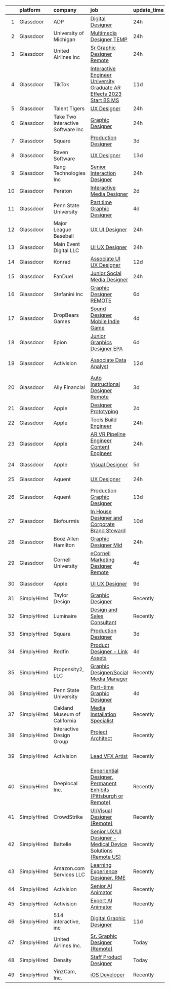 

|    | platform    | company                            | job                                                                                                                                                                                                                                                                                                                                                                                                                                                                                                                                                                                                                                                                                                                                                                                                                                                                                                                                                                                                                                                                                                                                                                                                                                                                                                                                                                                          | update_time   | location            |
|---:|:------------|:-----------------------------------|:---------------------------------------------------------------------------------------------------------------------------------------------------------------------------------------------------------------------------------------------------------------------------------------------------------------------------------------------------------------------------------------------------------------------------------------------------------------------------------------------------------------------------------------------------------------------------------------------------------------------------------------------------------------------------------------------------------------------------------------------------------------------------------------------------------------------------------------------------------------------------------------------------------------------------------------------------------------------------------------------------------------------------------------------------------------------------------------------------------------------------------------------------------------------------------------------------------------------------------------------------------------------------------------------------------------------------------------------------------------------------------------------|:--------------|:--------------------|
|  1 | Glassdoor   | ADP                                | [Digital Designer](https://www.glassdoor.com/partner/jobListing.htm?pos=101&ao=1110586&s=58&guid=000001837dce0c1da26a462cc1872268&src=GD_JOB_AD&t=SR&vt=w&cs=1_b90c384c&cb=1664262999639&jobListingId=1008164340363&cpc=18C9CE28155C17C5&jrtk=3-0-1gduss37ajijg801-1gduss37pg2d0800-c542f06ba7890b05--6NYlbfkN0BdBocYeX87Z3tbYO-a3tIUonBsExDdYt9uQcyNDOozXnkVd5hTI060SA16-7J-1U4gNasfzzHj8hTaHnKznjAGMTX4Bdeb4IH7DTYtpNsyEUSDcdm_rTQNTAm_mZp-MClucgbxwKAIzmHHrzlzVa-8WjdAajspBU1vwU9xeGHz4IZHth63GocuXzFn31Jjsj-KQ5W9IQwRteRRLLz2vY3GPFQwoD7XVh0SAkCktaYxSxMO4_yC9fSOB5mlYqlFFZ3hh-rZbA6Buks_AKeCd0633tT-yre7WqWNS-SDgjt9QnXuaBtqTpMKrUMssyEt878qjwbLfM5njwapQvtmti-sDXsdugQFway61kQSh3fdcD3M742kNk3x01bCGwp4BBLwedkHbsS62KlhH5V5JleMvivYoLf6pWbQT-LO-BdBRFK6I1iKlpE08gF7mnxsZZ6EtuBHSG3e4u1IdcT6QhgQcV3lRB6q7lxibSO3ChujnUY2JwtuykKv5ovP4PBcEq1lx2QYDpkyFJhFYT1sDi59-Gkwch0VZnvJ9SUfymleBwI7wpZUb3A96H-fopXqI64%3D)                                                                                                                                                                                                                                                                                                                                                                                                                                                                         | 24h           | Roseland, NJ        |
|  2 | Glassdoor   | University of Michigan             | [Multimedia Designer  TEMP ](https://www.glassdoor.com/partner/jobListing.htm?pos=125&ao=1136043&s=58&guid=000001837dce0c1da26a462cc1872268&src=GD_JOB_AD&t=SR&vt=w&cs=1_df6c7023&cb=1664262999642&jobListingId=1008163524167&jrtk=3-0-1gduss37ajijg801-1gduss37pg2d0800-04413fa56ef274ba-)                                                                                                                                                                                                                                                                                                                                                                                                                                                                                                                                                                                                                                                                                                                                                                                                                                                                                                                                                                                                                                                                                                  | 24h           | Ann Arbor, MI       |
|  3 | Glassdoor   | United Airlines Inc                | [Sr  Graphic Designer  Remote ](https://www.glassdoor.com/partner/jobListing.htm?pos=112&ao=1136043&s=58&guid=000001837dce0c1da26a462cc1872268&src=GD_JOB_AD&t=SR&vt=w&ea=1&cs=1_7649e545&cb=1664262999640&jobListingId=1008162736568&jrtk=3-0-1gduss37ajijg801-1gduss37pg2d0800-5df1d5e8a8664c62-)                                                                                                                                                                                                                                                                                                                                                                                                                                                                                                                                                                                                                                                                                                                                                                                                                                                                                                                                                                                                                                                                                          | 24h           | Laredo, TX          |
|  4 | Glassdoor   | TikTok                             | [Interactive Engineer  University Graduate  AR Effects   2023 Start  BS MS ](https://www.glassdoor.com/partner/jobListing.htm?pos=128&ao=1136043&s=58&guid=000001837dce0c1da26a462cc1872268&src=GD_JOB_AD&t=SR&vt=w&cs=1_988fb2e7&cb=1664262999642&jobListingId=1008142308755&jrtk=3-0-1gduss37ajijg801-1gduss37pg2d0800-757d300693679aab-)                                                                                                                                                                                                                                                                                                                                                                                                                                                                                                                                                                                                                                                                                                                                                                                                                                                                                                                                                                                                                                                  | 11d           | Los Angeles, CA     |
|  5 | Glassdoor   | Talent Tigers                      | [UX Designer](https://www.glassdoor.com/partner/jobListing.htm?pos=111&ao=1136043&s=58&guid=000001837dce0c1da26a462cc1872268&src=GD_JOB_AD&t=SR&vt=w&ea=1&cs=1_3b61e9cc&cb=1664262999640&jobListingId=1008162802827&jrtk=3-0-1gduss37ajijg801-1gduss37pg2d0800-1397f1f4ee684fd8-)                                                                                                                                                                                                                                                                                                                                                                                                                                                                                                                                                                                                                                                                                                                                                                                                                                                                                                                                                                                                                                                                                                            | 24h           | Remote              |
|  6 | Glassdoor   | Take Two Interactive Software  Inc | [Graphic Designer](https://www.glassdoor.com/partner/jobListing.htm?pos=126&ao=1136043&s=58&guid=000001837dce0c1da26a462cc1872268&src=GD_JOB_AD&t=SR&vt=w&cs=1_b414b15c&cb=1664262999642&jobListingId=1008163381113&jrtk=3-0-1gduss37ajijg801-1gduss37pg2d0800-2bd8f277483cd3ea-)                                                                                                                                                                                                                                                                                                                                                                                                                                                                                                                                                                                                                                                                                                                                                                                                                                                                                                                                                                                                                                                                                                            | 24h           | New York, NY        |
|  7 | Glassdoor   | Square                             | [Production Designer](https://www.glassdoor.com/partner/jobListing.htm?pos=113&ao=1136043&s=58&guid=000001837dce0c1da26a462cc1872268&src=GD_JOB_AD&t=SR&vt=w&ea=1&cs=1_5f21d251&cb=1664262999641&jobListingId=1008158339016&jrtk=3-0-1gduss37ajijg801-1gduss37pg2d0800-50cbdabe5291db5a-)                                                                                                                                                                                                                                                                                                                                                                                                                                                                                                                                                                                                                                                                                                                                                                                                                                                                                                                                                                                                                                                                                                    | 3d            | Remote              |
|  8 | Glassdoor   | Raven Software                     | [UX Designer](https://www.glassdoor.com/partner/jobListing.htm?pos=123&ao=1136043&s=58&guid=000001837dce0c1da26a462cc1872268&src=GD_JOB_AD&t=SR&vt=w&cs=1_76664d7b&cb=1664262999641&jobListingId=1008137074725&jrtk=3-0-1gduss37ajijg801-1gduss37pg2d0800-b387ceb56618ceef-)                                                                                                                                                                                                                                                                                                                                                                                                                                                                                                                                                                                                                                                                                                                                                                                                                                                                                                                                                                                                                                                                                                                 | 13d           | Middleton, WI       |
|  9 | Glassdoor   | Rang Technologies Inc              | [Senior Interaction Designer](https://www.glassdoor.com/partner/jobListing.htm?pos=107&ao=1110586&s=58&guid=000001837dce0c1da26a462cc1872268&src=GD_JOB_AD&t=SR&vt=w&ea=1&cs=1_414a0d7e&cb=1664262999640&jobListingId=1008163492758&cpc=2CAED5C921A5F994&jrtk=3-0-1gduss37ajijg801-1gduss37pg2d0800-1b6901d8ad1cce44--6NYlbfkN0ANV6vhv13HdQGNXQnorD6kniinpLUGmY2Ci--_WsrHuYRektBkEoQSirJE96eI4WVW4T9iK4ca2GDQtFkR0ePxz_GlE5HVBmk809WstkNvXn1be5iHN-GPmol_kVoXVECxIpfxYRRqWrhL_JVOYOiCxve-26pPgXO1JKHfSbEUYNg5eUAqHwcPR916gsksAcygKitxYlWQ1fdb-eFMbgtwfzYqenjhLqB8FllAatWMJvb9Sju3bGilLUVKcvRmBIDOmVbRDb363wibJ2awQoqC2LH__zDckoo__V8chdZxU7HFO63IF6bQB70XYdLvVh9-H3xr6b1arWABh8emErbhnjN_4iVl55AQhpnW-Cuq-3bMrPoykrXUPmbdwf4TeC8xS2RyYgrMqOu7s3NqLns6t7TUheb8cgVLFZ7iwWpR6MKtOckH0vI9sDiy9TnhN2VZm-KUaBQknzNujU0Xj4CMrqc5W5JioNklhM_GFay2wfcXxHdNoRJFKIw2WHgmZn1xYK_j0HD22n2eSv9AJnqI)                                                                                                                                                                                                                                                                                                                                                                                                                                                                                                       | 24h           | Remote              |
| 10 | Glassdoor   | Peraton                            | [Interactive Media Designer](https://www.glassdoor.com/partner/jobListing.htm?pos=116&ao=1136043&s=58&guid=000001837dce0c1da26a462cc1872268&src=GD_JOB_AD&t=SR&vt=w&cs=1_b2273b22&cb=1664262999641&jobListingId=1008159712737&jrtk=3-0-1gduss37ajijg801-1gduss37pg2d0800-255c3665bd0a9040-)                                                                                                                                                                                                                                                                                                                                                                                                                                                                                                                                                                                                                                                                                                                                                                                                                                                                                                                                                                                                                                                                                                  | 2d            | McLean, VA          |
| 11 | Glassdoor   | Penn State University              | [Part time Graphic Designer](https://www.glassdoor.com/partner/jobListing.htm?pos=117&ao=1136043&s=58&guid=000001837dce0c1da26a462cc1872268&src=GD_JOB_AD&t=SR&vt=w&cs=1_301fd6cd&cb=1664262999641&jobListingId=1008157287782&jrtk=3-0-1gduss37ajijg801-1gduss37pg2d0800-f06325cea9852d1e-)                                                                                                                                                                                                                                                                                                                                                                                                                                                                                                                                                                                                                                                                                                                                                                                                                                                                                                                                                                                                                                                                                                  | 4d            | University Park, PA |
| 12 | Glassdoor   | Major League Baseball              | [UX UI Designer](https://www.glassdoor.com/partner/jobListing.htm?pos=129&ao=1136043&s=58&guid=000001837dce0c1da26a462cc1872268&src=GD_JOB_AD&t=SR&vt=w&ea=1&cs=1_a3f738ce&cb=1664262999642&jobListingId=1008164063105&jrtk=3-0-1gduss37ajijg801-1gduss37pg2d0800-e16fcf4d2e319b2c-)                                                                                                                                                                                                                                                                                                                                                                                                                                                                                                                                                                                                                                                                                                                                                                                                                                                                                                                                                                                                                                                                                                         | 24h           | New York, NY        |
| 13 | Glassdoor   | Main Event Digital  LLC            | [UI UX Designer](https://www.glassdoor.com/partner/jobListing.htm?pos=114&ao=1136043&s=58&guid=000001837dce0c1da26a462cc1872268&src=GD_JOB_AD&t=SR&vt=w&ea=1&cs=1_a0338512&cb=1664262999641&jobListingId=1008163083776&jrtk=3-0-1gduss37ajijg801-1gduss37pg2d0800-61a2aedad55f6b75-)                                                                                                                                                                                                                                                                                                                                                                                                                                                                                                                                                                                                                                                                                                                                                                                                                                                                                                                                                                                                                                                                                                         | 24h           | Remote              |
| 14 | Glassdoor   | Konrad                             | [Associate UI UX Designer](https://www.glassdoor.com/partner/jobListing.htm?pos=122&ao=1136043&s=58&guid=000001837dce0c1da26a462cc1872268&src=GD_JOB_AD&t=SR&vt=w&cs=1_5eb3d47d&cb=1664262999641&jobListingId=1008139891861&jrtk=3-0-1gduss37ajijg801-1gduss37pg2d0800-56820b5fcda29d86-)                                                                                                                                                                                                                                                                                                                                                                                                                                                                                                                                                                                                                                                                                                                                                                                                                                                                                                                                                                                                                                                                                                    | 12d           | New York, NY        |
| 15 | Glassdoor   | FanDuel                            | [Junior Social Media Designer](https://www.glassdoor.com/partner/jobListing.htm?pos=110&ao=1136043&s=58&guid=000001837dce0c1da26a462cc1872268&src=GD_JOB_AD&t=SR&vt=w&ea=1&cs=1_0f2c94d9&cb=1664262999640&jobListingId=1008163379437&jrtk=3-0-1gduss37ajijg801-1gduss37pg2d0800-29fe9865ee9d28d6-)                                                                                                                                                                                                                                                                                                                                                                                                                                                                                                                                                                                                                                                                                                                                                                                                                                                                                                                                                                                                                                                                                           | 24h           | New York, NY        |
| 16 | Glassdoor   | Stefanini  Inc                     | [Graphic Designer  REMOTE ](https://www.glassdoor.com/partner/jobListing.htm?pos=121&ao=1136043&s=58&guid=000001837dce0c1da26a462cc1872268&src=GD_JOB_AD&t=SR&vt=w&ea=1&cs=1_da901b9c&cb=1664262999641&jobListingId=1008152295034&jrtk=3-0-1gduss37ajijg801-1gduss37pg2d0800-0fa839a30fb3b975-)                                                                                                                                                                                                                                                                                                                                                                                                                                                                                                                                                                                                                                                                                                                                                                                                                                                                                                                                                                                                                                                                                              | 6d            | New York, NY        |
| 17 | Glassdoor   | DropBears Games                    | [Sound Designer  Mobile Indie Game ](https://www.glassdoor.com/partner/jobListing.htm?pos=104&ao=1110586&s=58&guid=000001837dce0c1da26a462cc1872268&src=GD_JOB_AD&t=SR&vt=w&ea=1&cs=1_19ff27b9&cb=1664262999640&jobListingId=1008156551199&cpc=9C2286EA3771AAF6&jrtk=3-0-1gduss37ajijg801-1gduss37pg2d0800-e000485cd2db04a3--6NYlbfkN0BTy4Vq3kUv-8E8fBOrhZt-7WJQYqv7u2ur6JnxlE7nq_aQtV-qQ9P-F7lfPTExQCKIpCDlC4Am6tHb_XRGt3gN7hT3WEgRAVy-FWbT6GMcuzzJyiehWziTD0BOpU5s7cYKhcVCjcXptGenQlmHgNO3sYwXqL00uzQ3FsSP0D0dv4eATvGQvuKlxq8S9MCSY2bBXhlW70LqsaE9CHB0mkveZVOVIpaQpY_n37PrWb2H2nlhEd3STF-WQeQ8Hiqzp0XIsAqNTCfoe9fw5tFxU5tzYkw5UFcos5Tf9C0P-CRZ54__BZL60aW9r38dckCsLpbPFvJVHwRRUefPzOoFRf4iRP-KQXFhW5b5EHKSqEILcBR3cplZNl4lGiB3pXk7hdf_1kwz2SOfaS57TSp2iqfHvfB0B0bDvOq_diSByLitcXEWd0yu3XkTwQqS4spoemHiu435p1tJaF0GawoCeG7A_vkZ6p7A_-kfNXWgRY7ssfVmN4AjERMAKD2zVX-QIngcI4gY_y2JE_rZN0aYh38R)                                                                                                                                                                                                                                                                                                                                                                                                                                                                                                | 4d            | Remote              |
| 18 | Glassdoor   | Epion                              | [Junior Graphics Designer   EPA](https://www.glassdoor.com/partner/jobListing.htm?pos=118&ao=1136043&s=58&guid=000001837dce0c1da26a462cc1872268&src=GD_JOB_AD&t=SR&vt=w&ea=1&cs=1_3e7491f9&cb=1664262999641&jobListingId=1008151556127&jrtk=3-0-1gduss37ajijg801-1gduss37pg2d0800-514c94be094b6f47-)                                                                                                                                                                                                                                                                                                                                                                                                                                                                                                                                                                                                                                                                                                                                                                                                                                                                                                                                                                                                                                                                                         | 6d            | Remote              |
| 19 | Glassdoor   | Activision                         | [Associate Data Analyst](https://www.glassdoor.com/partner/jobListing.htm?pos=127&ao=1136043&s=58&guid=000001837dce0c1da26a462cc1872268&src=GD_JOB_AD&t=SR&vt=w&cs=1_2e59c6ae&cb=1664262999642&jobListingId=1008139485165&jrtk=3-0-1gduss37ajijg801-1gduss37pg2d0800-de306e4ea7366474-)                                                                                                                                                                                                                                                                                                                                                                                                                                                                                                                                                                                                                                                                                                                                                                                                                                                                                                                                                                                                                                                                                                      | 12d           | Santa Monica, CA    |
| 20 | Glassdoor   | Ally Financial                     | [Auto Instructional Designer Remote](https://www.glassdoor.com/partner/jobListing.htm?pos=105&ao=1110586&s=58&guid=000001837dce0c1da26a462cc1872268&src=GD_JOB_AD&t=SR&vt=w&cs=1_916b9cc2&cb=1664262999640&jobListingId=1008158638901&cpc=654405A9B1E0A9F5&jrtk=3-0-1gduss37ajijg801-1gduss37pg2d0800-33e51e7e2cbaa730--6NYlbfkN0DJ5QQ_XkAtnGD7OtNJBPWnMWX0-0yeBIg3SyIy7sPtwbzsSHHn3ObDFBkKUa5OGl-TDVPo0ynqP8ws-T-rSpycedfEnMU6NSiNsNov-R2753I1OF6CzG9D8QGSDkXHjaB1QKYwXU2wOp4G7NvKBvmOC7aJzKhOjK7ljvY6E1OH-wAm-OIqDT3EJNu0ewwitDDfs1zImtAA_42nMEzeGGkqdYvOI3BMGd3t1tLF3OcZpyPVVreS7sGo3ZFoCBRfwCKh6psgc7wNt3eNwzGJ4KxYcf-tfHgqUeBmu5WcA6RFybQUsxz306PNgStN42JGTRqtnl1QS2ysFomjmNbpv_F5Q8Kwvj9P0xqgkvkx5k5Ls9Me84tX46VAm5zEbwXoRIkvd85-HN1pAXq2eHBBmWS200uzaHlbSAdPFZhdAefg0t6skHctm6OgBxXqjpDll4MFyGYZQNhpo-SM7h7SlHoiFZi6ed-1VekpphrIEeiV8K8TBbQb0x8M_-HLCcH5UIgKx4i28v6zAw%3D%3D)                                                                                                                                                                                                                                                                                                                                                                                                                                                                                                         | 3d            | Detroit, MI         |
| 21 | Glassdoor   | Apple                              | [Designer  Prototyping](https://www.glassdoor.com/partner/jobListing.htm?pos=120&ao=1136043&s=58&guid=000001837dce0c1da26a462cc1872268&src=GD_JOB_AD&t=SR&vt=w&cs=1_1e8e42fd&cb=1664262999641&jobListingId=1008159685726&jrtk=3-0-1gduss37ajijg801-1gduss37pg2d0800-2e05b0832793f665-)                                                                                                                                                                                                                                                                                                                                                                                                                                                                                                                                                                                                                                                                                                                                                                                                                                                                                                                                                                                                                                                                                                       | 2d            | Cupertino, CA       |
| 22 | Glassdoor   | Apple                              | [Tools Build Engineer](https://www.glassdoor.com/partner/jobListing.htm?pos=130&ao=1136043&s=58&guid=000001837dce0c1da26a462cc1872268&src=GD_JOB_AD&t=SR&vt=w&cs=1_be9ec86e&cb=1664262999642&jobListingId=1008164340973&jrtk=3-0-1gduss37ajijg801-1gduss37pg2d0800-eefc3bf3b100f1a2-)                                                                                                                                                                                                                                                                                                                                                                                                                                                                                                                                                                                                                                                                                                                                                                                                                                                                                                                                                                                                                                                                                                        | 24h           | Boulder, CO         |
| 23 | Glassdoor   | Apple                              | [AR VR Pipeline Engineer   Content Engineer](https://www.glassdoor.com/partner/jobListing.htm?pos=103&ao=1110586&s=58&guid=000001837dce0c1da26a462cc1872268&src=GD_JOB_AD&t=SR&vt=w&cs=1_e3fa393a&cb=1664262999639&jobListingId=1008162438697&cpc=654405A9B1E0A9F5&jrtk=3-0-1gduss37ajijg801-1gduss37pg2d0800-bd23f3e2fc9f6533--6NYlbfkN0BvKrLyj5gPmtZO9T8euul8TCxuuKNOtzRJOomxnwSEodTz2Bc-sPZl29JElYHfcoQJQ0YtSd_q0m2zqTAQiHD2lU1pwl7BtIPhJfPTI7dpkRrSW30uMMGYTKZ_YN7waluZ3fZAP-HN7N_F5hYGC4jMR09lfyKYpeJbgCPU_yXYcf7CEHZ_e0RaabMaH1gS_TYdo5bkzjhZZ4yjmHeMqIjT0etqNluIvOIFKd1zT07zzD13hgTPixWr-j0rN6lLt9_c4SZZGd71St_NUHkdLQBTqxe2L3CWU87uwoDcnx8rgRWBFPVHQJ7nsBb3Ltd5Vqil1DfL5ZMFulqSfm8PDKS3xrnjF9A3DwgNjt3ZCvZICYqjmhr1y7PjFZwdDCFYn5lSJ9vwnjpD5akBItgsyL2AA5O5agCKj4NC05fPrMvgEimBOTMkC-va3vrFBKnEuEd5NkihhaR3Rc7Aq7xKjlFcJbXLPOwEDk_w7vpbFXn22lsMA4lq7ZhO_ATC4iqb0ZAS2R9f41tpZL6UoJ2s4W2wUmlf5kqpPpaC7W_IOvrbimyhho4HrsfGkYWwzw6apekrwmMIHgbXP70HZ1wsaOZi6sGD0phkYQ9K-stXGXy0k1AE7SyZI87dUVtM04r6smE3GO9QxBpUPBW1g326-k10_Byq-mmMBypI6c3Yb-awj1nO2lPeM8vBeeegYInsVQ41gf8zaEVJ2Sxt3sbJwr_3mcsWjlozlHmINxb9NFXdFACQfBwtL-i7Z6JqTecLyWiRoc8rXjrDmQmY6j6nkMSnJJrFFNnR7uYnWX4T5cpR-m0EAH4Aytlh8oFOHvk2_xUUSkkS1A4-6KuAG7OtR7rQf3iaVrkbsTKChJB0WNlIXImDqeiqxHxTQxKYJuQBaGijFhmcaIfOspD_Da4JRpwfrLUujArFQhiDgpB5WFP6ZVcmfK1vayH5CEiR5LoqVrLLsxxFDu3bztRoBxbQuTsDyU37JRYh2MUSmJ5mv2Owiw%3D%3D) | 24h           | Culver City, CA     |
| 24 | Glassdoor   | Apple                              | [Visual Designer](https://www.glassdoor.com/partner/jobListing.htm?pos=119&ao=1136043&s=58&guid=000001837dce0c1da26a462cc1872268&src=GD_JOB_AD&t=SR&vt=w&cs=1_c9bc1f9d&cb=1664262999641&jobListingId=1008155289329&jrtk=3-0-1gduss37ajijg801-1gduss37pg2d0800-b22b9e4cdc43dd82-)                                                                                                                                                                                                                                                                                                                                                                                                                                                                                                                                                                                                                                                                                                                                                                                                                                                                                                                                                                                                                                                                                                             | 5d            | Cupertino, CA       |
| 25 | Glassdoor   | Aquent                             | [UX Designer](https://www.glassdoor.com/partner/jobListing.htm?pos=108&ao=1110586&s=58&guid=000001837dce0c1da26a462cc1872268&src=GD_JOB_AD&t=SR&vt=w&cs=1_29dcc7fc&cb=1664262999640&jobListingId=1008163018277&cpc=FB7E4A1762AE5BEC&jrtk=3-0-1gduss37ajijg801-1gduss37pg2d0800-9210f1dfa3a7c48a--6NYlbfkN0DMrcEu7yrtATojKJA7cEzGQ3FdRGWLh0CZQInL4ECGI9gD0Wolx9R2v-Aex0-GK055UrEmb2H5lXZWkYY7LvZv6IuOVmj-kFQOttshGGa48FSWCDuSHzfQs-a89_tzE9LCUIurIZIjHOmHmksIIlIe-6J-vi4Lub00gk2SEu2ZXZSWE178CXwpuewrGSIdFSF28lXw_-IQkZiX1un22F2v7c8YFuhzyYTS1dg6S8Xs4_tdJy1xogNTdm5UeqqZLTW8XoxQ6e_uF_FGpbgqbD7SrHAv4JvQrNL6RALRsWMU1xU_zEwV_XoD7XFTejCsHjMebAbkH3-xN1055IIm-s0eM6VPfDJdqQTnEZJx2-sKBiFyv-EQ_GExKTHQfTK6jp5dWRWAxkF_MWNEBujezq02ouwKUG541c2zDtm14cB2zMyIB3fZut2SQEw1NgrYx0lXBXPQehrcbH4wSNDro0xP)                                                                                                                                                                                                                                                                                                                                                                                                                                                                                                                                                                                            | 24h           | Palo Alto, CA       |
| 26 | Glassdoor   | Aquent                             | [Production Graphic Designer](https://www.glassdoor.com/partner/jobListing.htm?pos=109&ao=1110586&s=58&guid=000001837dce0c1da26a462cc1872268&src=GD_JOB_AD&t=SR&vt=w&cs=1_d389b306&cb=1664262999640&jobListingId=1008137701808&jrtk=3-0-1gduss37ajijg801-1gduss37pg2d0800-c34331ef8f6e35d5--6NYlbfkN0DMrcEu7yrtATojKJA7cEzGQ3FdRGWLh0CZQInL4ECGI9gD0Wolx9R2EDT7B77c2cSYJ3gyJkohsuP2ZThPOhKTHR1BalkF0phbfTJvBrFfKOKdRDZMAVccIvHs6vW44ugufbuxLNMOKcFMeeTkrAkwbVhdEVAgD4056z4OKnOUAifkaCm9xD-foSnPrysB33yDS3H3uJV3Hfshi-PU9La-yDCPG70yxViS2LM7bwhUCWn7hq5_XAW4aHcTnkUg92qwXAnS7KcO_zJECB7Y31o5DulNMmypRoQkaoPxGQDAq2zCl0bM5zq_3JGr_Flv7698t69GB1rOJEcvONJtQz8jSVlz0OdCe5pxPbuSo4h1-beJfTNANT29chRRkv-oz4mY9QJbsqlfQ_a5Wc1EVpeKYlbYAf4q1WV6yUzUi14DNZ2GpXSKwC1aIic1IpHcSUh--d3OcIgR2TEolF2BRp5E)                                                                                                                                                                                                                                                                                                                                                                                                                                                                                                                                                                                                 | 13d           | Remote              |
| 27 | Glassdoor   | Biofourmis                         | [In House Designer and Corporate Brand Steward](https://www.glassdoor.com/partner/jobListing.htm?pos=115&ao=1136043&s=58&guid=000001837dce0c1da26a462cc1872268&src=GD_JOB_AD&t=SR&vt=w&ea=1&cs=1_5117d640&cb=1664262999641&jobListingId=1008145224436&jrtk=3-0-1gduss37ajijg801-1gduss37pg2d0800-2e476ff989e9cac6-)                                                                                                                                                                                                                                                                                                                                                                                                                                                                                                                                                                                                                                                                                                                                                                                                                                                                                                                                                                                                                                                                          | 10d           | Boston, MA          |
| 28 | Glassdoor   | Booz Allen Hamilton                | [Graphic Designer  Mid](https://www.glassdoor.com/partner/jobListing.htm?pos=102&ao=1110586&s=58&guid=000001837dce0c1da26a462cc1872268&src=GD_JOB_AD&t=SR&vt=w&cs=1_394b3353&cb=1664262999639&jobListingId=1008163339224&cpc=45DC3EB807283E85&jrtk=3-0-1gduss37ajijg801-1gduss37pg2d0800-b809a228f7fa5004--6NYlbfkN0CaLaeO0W0aSDE10oNno4SsRl14ssiVXEJb5QYZji-zar5Yl-tvFfpLfvooI0429cl7-pnzzg3jJyM4YlWQRAwW98XeC5PbuNxro4EUdPH9gg6Nfvt87kAPg5Jt0X4zJvobvDqlRMZgVvjg7ef4eQ2dTS2RE_aXWRSey-NbULvfH-Gt2L0DpP-4IhDV-IgtlMABWzAT2NgExYoACyr6Lprz65NWyYhrppo0fyjf-_K6R3kePU1yvsZK7VvV7rxsSAcKCI60asomd7ZNvJyXYmb03pCwVUxYnE-7dm6f781j739zItjK-sV6ijEN_y_b-Gn242dJtaL39d-lYAw5SXAWtNae40ExPiUEYkf0abntO4-AnIGJYbpbJchP5XW0MDdVyiaF2rsFkPIApWcEV7tmPZebu9k-zPuvD6ru5ZJOio-0CzvuL9AtWoPMLn7V4eQuKgiRA4brTcG23FpZR_vRGfpkvdGCLkC8PDSK61sZdOnDbeVeFPS0SMSUphT0VnsyQaqdiUAjs4hU_hx9EqqSggXE_mgnBfFTnqli-Y1Q05N9z5CeYPy5LbchwKCYwOU%3D)                                                                                                                                                                                                                                                                                                                                                                                                                                                                    | 24h           | McLean, VA          |
| 29 | Glassdoor   | Cornell University                 | [eCornell Marketing Designer  Remote ](https://www.glassdoor.com/partner/jobListing.htm?pos=124&ao=1136043&s=58&guid=000001837dce0c1da26a462cc1872268&src=GD_JOB_AD&t=SR&vt=w&cs=1_137f6d27&cb=1664262999642&jobListingId=1008157141697&jrtk=3-0-1gduss37ajijg801-1gduss37pg2d0800-84ad898933225e57-)                                                                                                                                                                                                                                                                                                                                                                                                                                                                                                                                                                                                                                                                                                                                                                                                                                                                                                                                                                                                                                                                                        | 4d            | Ithaca, NY          |
| 30 | Glassdoor   | Apple                              | [UI   UX Designer](https://www.glassdoor.com/partner/jobListing.htm?pos=106&ao=1110586&s=58&guid=000001837dce0c1da26a462cc1872268&src=GD_JOB_AD&t=SR&vt=w&cs=1_60867977&cb=1664262999640&jobListingId=1008146232570&cpc=2CAED5C921A5F994&jrtk=3-0-1gduss37ajijg801-1gduss37pg2d0800-10d876441d9dbc59--6NYlbfkN0BvKrLyj5gPmtZO9T8euul8TCxuuKNOtzRJOomxnwSEodTz2Bc-sPZl5OJ9R4TJsNdP1LrRDE0KT8JEjveg7rgr2XaFdWdHk3lIFAJ3qXp8x5UW7eSBwDM-TFrC0_xx-L4h4jIwPYhd4pmUXRU2P9eVwrXTp1SwOBEBCd69L-RUDs4_EtG75cVdt-6A7-GrTOIZaF2eLqQY0ISqTpLW8cMG6jzONEWPq3dphYz0BV6MAOxqFT3nlF1DIGqyq_sFcL05OF0mF60BsQ8UXIzvPgWnkPebM7NmcG0j8sARO-ca-3tA6wwaNzn5R1MJkm_Ob8XutAszSxgU0-KrdZb2faezlEocuHKrSLKwMaDKfVSYhE0M6H7BXwpnyhCoQlzWUoHjX2qKAD330sX66ep1OnL0Itsi9bTRWeEbnmIU4mr4E4-INt-k9016gdJEKFTlSIEA1PW-8fnA2iYEUa_vYKTUViO42ej2S3P4THFsQyOMJnBIX1Vd_KZAh3C4CzVvHknw-OJrHGVNyo9YO75vmZ4hL0JnrOERPMMMTpla03DAVSjGuEzJwFZFntvCo_mZRu7ApXxzXwv9woGR5yjm6fUNs_bng0iPD9z8_kzyGtuQ4JcPJGxh8fmyqBPDM8gJny3mAceHpNyDr82NQaeZJGaCyXcByVRZjrxb6q-uSva7O71sc59tsJEdmhgPk4np9g0hstJSOYW4TxxAYiyHw-R3IRpugP22kaUvg--IX35uXOm70vOQxBzEyTSjEBaTFwXTUUQrfGcZVZKXw33iCqJKKy-EzxSjQKN0HC3x1IpBxaaUXB3kZCiBtOYc78f1WW-_Y28CrMlfLlAOB8MMPYyF2u-TgBMJh8of0QpF3IVyrllLvxzxtK4J9hiSdJfW3bEmc1Pdb5C47mh2TrzNAnkq2L83K5KEsFdvknv6sQOe3lzLTKnpITLTegc5JzZhJ6s%3D)                                                                         | 9d            | Culver City, CA     |
| 31 | SimplyHired | Taylor Design                      | [Graphic Designer](https://www.simplyhired.com/job/9TMIr-6_eYflkcS-ie7BjZ8lflRBkv2EVqmh_ljNlsrIPI4KCa0ufg?q=interactive+designer)                                                                                                                                                                                                                                                                                                                                                                                                                                                                                                                                                                                                                                                                                                                                                                                                                                                                                                                                                                                                                                                                                                                                                                                                                                                            | Recently      | Remote              |
| 32 | SimplyHired | Luminaire                          | [Design and Sales Consultant](https://www.simplyhired.com/job/D4dYmsBmEacucg9JeAdGcVDRL-9oyc3Bb4UCwQq51AIxm-xVnL50PQ?q=interactive+designer)                                                                                                                                                                                                                                                                                                                                                                                                                                                                                                                                                                                                                                                                                                                                                                                                                                                                                                                                                                                                                                                                                                                                                                                                                                                 | Recently      | Miami, FL           |
| 33 | SimplyHired | Square                             | [Production Designer](https://www.simplyhired.com/job/PR6edLzvAKbQ8MB_yOqlv9rGixcmTEA5FxS9UhOhDFBmUZikIuYMDg?q=interactive+designer)                                                                                                                                                                                                                                                                                                                                                                                                                                                                                                                                                                                                                                                                                                                                                                                                                                                                                                                                                                                                                                                                                                                                                                                                                                                         | 3d            | Remote              |
| 34 | SimplyHired | Redfin                             | [Product Designer - Link Assets](https://www.simplyhired.com/job/xZpnl9azxr1BOKg3I2xIEEhcOK8mEBMROBcWm4HAPKBYRIJNugfB1Q?q=interactive+designer)                                                                                                                                                                                                                                                                                                                                                                                                                                                                                                                                                                                                                                                                                                                                                                                                                                                                                                                                                                                                                                                                                                                                                                                                                                              | 4d            | Remote              |
| 35 | SimplyHired | Propensity2, LLC                   | [Graphic Designer/Social Media Manager](https://www.simplyhired.com/job/y-sFzINV5qOyteA81WAYUX3HPoIB6cicexZAfzeRr8C30Nq_9S_f4A?q=interactive+designer)                                                                                                                                                                                                                                                                                                                                                                                                                                                                                                                                                                                                                                                                                                                                                                                                                                                                                                                                                                                                                                                                                                                                                                                                                                       | Recently      | Remote              |
| 36 | SimplyHired | Penn State University              | [Part-time Graphic Designer](https://www.simplyhired.com/job/IaqTuzppMd_-Ydk0B3ZqF5NqUe28Z3eh_GcjUAc2SgWae583CYUMog?q=interactive+designer)                                                                                                                                                                                                                                                                                                                                                                                                                                                                                                                                                                                                                                                                                                                                                                                                                                                                                                                                                                                                                                                                                                                                                                                                                                                  | 4d            | University Park, PA |
| 37 | SimplyHired | Oakland Museum of California       | [Media Installation Specialist](https://www.simplyhired.com/job/wtV_Dc943xeVNbBl-4FZR5ja2fhOSSz5qA7Bvp7Gzao5Zmt92JLGfg?q=interactive+designer)                                                                                                                                                                                                                                                                                                                                                                                                                                                                                                                                                                                                                                                                                                                                                                                                                                                                                                                                                                                                                                                                                                                                                                                                                                               | Recently      | Oakland, CA         |
| 38 | SimplyHired | Interactive Design Group           | [Project Architect](https://www.simplyhired.com/job/xA8pKB1Q4nq3AdtfgRmNnEEt-pqCcxZMfbcdodt_NEOyOpfLdeKwGA?q=interactive+designer)                                                                                                                                                                                                                                                                                                                                                                                                                                                                                                                                                                                                                                                                                                                                                                                                                                                                                                                                                                                                                                                                                                                                                                                                                                                           | Recently      | Roanoke, VA         |
| 39 | SimplyHired | Activision                         | [Lead VFX Artist](https://www.simplyhired.com/job/skG9lF8-lNblYoscV_4ZkShrtKrP6Wjg7CtMgNvznLa_luoDQ-mzww?q=interactive+designer)                                                                                                                                                                                                                                                                                                                                                                                                                                                                                                                                                                                                                                                                                                                                                                                                                                                                                                                                                                                                                                                                                                                                                                                                                                                             | Recently      | Santa Monica, CA    |
| 40 | SimplyHired | Deeplocal Inc.                     | [Experiential Designer, Permanent Exhibits (Pittsburgh or Remote)](https://www.simplyhired.com/job/A1JCgKCfiswE8BwGf-sdK54q-tLZSSnW-nJCA-8I7mAhdY3mnqZkow?q=interactive+designer)                                                                                                                                                                                                                                                                                                                                                                                                                                                                                                                                                                                                                                                                                                                                                                                                                                                                                                                                                                                                                                                                                                                                                                                                            | Recently      | Remote              |
| 41 | SimplyHired | CrowdStrike                        | [UI/Visual Designer (Remote)](https://www.simplyhired.com/job/o8Nvrhk9F8lenBx6b7AC0C_6d5p_5ZQZqCNkaELGz0M3Jv0KXlyELw?q=interactive+designer)                                                                                                                                                                                                                                                                                                                                                                                                                                                                                                                                                                                                                                                                                                                                                                                                                                                                                                                                                                                                                                                                                                                                                                                                                                                 | Recently      | Remote              |
| 42 | SimplyHired | Battelle                           | [Senior UX/UI Designer - Medical Device Solutions (Remote US)](https://www.simplyhired.com/job/6BVqH7iBsSK5vomQZonaGuHlIzqlhBKgxKd9wCH9Ok5xVYSW8MXSVA?q=interactive+designer)                                                                                                                                                                                                                                                                                                                                                                                                                                                                                                                                                                                                                                                                                                                                                                                                                                                                                                                                                                                                                                                                                                                                                                                                                | Recently      | Columbus, OH        |
| 43 | SimplyHired | Amazon.com Services LLC            | [Learning Experience Designer, RME](https://www.simplyhired.com/job/lo6y0z8mRMhAZbxDD8gjami6EY75M9Y4uAbnlCnh_4Me5XWln3El8g?q=interactive+designer)                                                                                                                                                                                                                                                                                                                                                                                                                                                                                                                                                                                                                                                                                                                                                                                                                                                                                                                                                                                                                                                                                                                                                                                                                                           | Recently      | United States       |
| 44 | SimplyHired | Activision                         | [Senior AI Animator](https://www.simplyhired.com/job/PUG44tX_tRXwKLaQUNUXn3zz0Mfjc3iqENXBxx8uxWgtTZKIuYALdg?q=interactive+designer)                                                                                                                                                                                                                                                                                                                                                                                                                                                                                                                                                                                                                                                                                                                                                                                                                                                                                                                                                                                                                                                                                                                                                                                                                                                          | Recently      | Woodland Hills, CA  |
| 45 | SimplyHired | Activision                         | [Expert AI Animator](https://www.simplyhired.com/job/1yZEhR_aMZUq7Tjkst13504ZJO6jw5U4bWQW2OknCm1TqkuZwe55Jw?q=interactive+designer)                                                                                                                                                                                                                                                                                                                                                                                                                                                                                                                                                                                                                                                                                                                                                                                                                                                                                                                                                                                                                                                                                                                                                                                                                                                          | Recently      | Austin, TX          |
| 46 | SimplyHired | 514 interactive, inc               | [Digital Graphic Designer](https://www.simplyhired.com/job/L6W90yn2C2Syx0AppZs_9n-2ORQOqBa-mHpz5PA6eSPrxHeHV31r5Q?q=interactive+designer)                                                                                                                                                                                                                                                                                                                                                                                                                                                                                                                                                                                                                                                                                                                                                                                                                                                                                                                                                                                                                                                                                                                                                                                                                                                    | 11d           | Remote              |
| 47 | SimplyHired | United Airlines Inc.               | [Sr. Graphic Designer (Remote)](https://www.simplyhired.com/job/z8S9JB2zWI4J4G_MrXP3UV3-xLAVI6aUqVjnT1K37qn4vskR57kGQg?q=interactive+designer)                                                                                                                                                                                                                                                                                                                                                                                                                                                                                                                                                                                                                                                                                                                                                                                                                                                                                                                                                                                                                                                                                                                                                                                                                                               | Today         | Laredo, TX          |
| 48 | SimplyHired | Density                            | [Staff Product Designer](https://www.simplyhired.com/job/vYEPgn83bkoTaTAlcG4-Zh0TvlPNpSsKcRgkhdhfTw5kisW0XSoRTQ?q=interactive+designer)                                                                                                                                                                                                                                                                                                                                                                                                                                                                                                                                                                                                                                                                                                                                                                                                                                                                                                                                                                                                                                                                                                                                                                                                                                                      | Today         | Remote              |
| 49 | SimplyHired | YinzCam, Inc.                      | [iOS Developer](https://www.simplyhired.com/job/O7s3dealHuxhU0MGhoaMnfOJziqVEUTHKEJtlDWUSPF8S_dqWf-8-Q?q=interactive+designer)                                                                                                                                                                                                                                                                                                                                                                                                                                                                                                                                                                                                                                                                                                                                                                                                                                                                                                                                                                                                                                                                                                                                                                                                                                                               | Recently      | Pittsburgh, PA      |